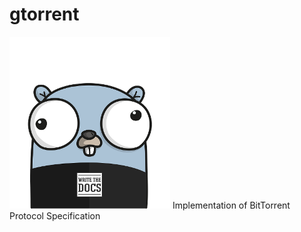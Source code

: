 # gtorrent
![Alt text](readme/logo.png?raw=true "Logo") Implementation of BitTorrent Protocol Specification